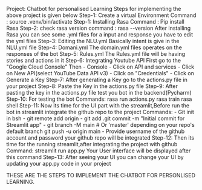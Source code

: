 Project: Chatbot for personalised Learning
Steps for implementing the above project is given below
Step-1: Create a virtual Environment
 Command : source .venv/bin/activate
Step-1: Installing Rasa
 Command : Pip install Rasa
Step-2: check rasa version
 command : rasa --version
After installing Rasa you can see some .yml files for a input and response you have to edit the yml files
Step-3: Editing the NLU.yml
Basically intent is give in the NLU.yml file
Step-4: Domani.yml
The domain.yml files operates on the responses of the bot
Step-5: Rules.yml
The Rules.yml file will be having stories and actions in it
Step-6: Integrating Youtube API
First go to the "Google Cloud Console"
Then - Console
     - Click on API and services
     - Click on New API(select YouTube Data API v3)
     - Click on "Credentials"
     - Click on Generate a Key
Step-7: After generating a Key go to the actions.py file in your project
Step-8: Paste the Key in the actions.py file
Step-9: After pasting the key in the actions.py file test you bot in the backend(Pycharm)
Step-10: For testing the bot
 Commands: rasa run actions.py
          rasa train
          rasa shell
Step-11: Now its time for the UI part with the streamlit,Before run the bot in streamlit integrate the github repo to the project
 Commands: - Git init in bsh
           - git remote add origin <your-repo-url>
           - git add .git commit -m "Initial commit for Streamlit app"
           - git branch -M main  # Or 'master' depending on your repo's default branch
             git push -u origin main
           - Provide username of the github account and password your github repo will be integrated
Step-12: Then its time for the running streamlit,after integrating the project with github
 Command: streamlit run app.py
 Your User interface will be displayed after this command
Step-13: After seeing your UI you can change your UI by updating your app.py code in your project

THESE ARE THE STEPS TO IMPLEMENT THE CHATBOT FOR PERSONLISED LEARNING.
            
 

     

 
